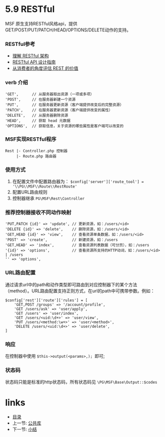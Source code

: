 # 5.9 RESTful
MSF 原生支持RESTful风格api，提供GET/POST/PUT/PATCH/HEAD/OPTIONS/DELETE动作的支持。

### RESTful参考
  * [理解 RESTful 架构](http://www.ruanyifeng.com/blog/2011/09/restful.html)
  * [RESTful API 设计指南](http://www.ruanyifeng.com/blog/2014/05/restful_api.html?from=timeline&isappinstalled=0)
  * [从消费者的角度评估 REST 的价值](http://hippoom.github.io/blogs/value-of-hypermedia-from-client-perspective.html)

### verb 介绍
```
'GET',      // 从服务器取出资源（一项或多项）
'POST',     // 在服务器新建一个资源
'PUT',      // 在服务器更新资源（客户端提供改变后的完整资源）
'PATCH',    // 在服务器更新资源（客户端提供改变的属性）
'DELETE',   // 从服务器删除资源
'HEAD',     // 获取 head 元数据
'OPTIONS',  // 获取信息，关于资源的哪些属性是客户端可以改变的
```

### MSF实现RESTful程序
```
Rest |- Controller.php 控制器
     |- Route.php 路由器
```

### 使用方式
  1. 在配置文件中配置路由器为： `$config['server']['route_tool'] = '\\PG\\MSF\\Route\\RestRoute'`
  1. 配置URL路由规则
  1. 控制器继承 `PG\MSF\Rest\Controller`
  
### 推荐控制器接收不同动作映射
```
'PUT,PATCH {id}' => 'update', // 更新资源，如：/users/<id>
'DELETE {id}' => 'delete',    // 删除资源，如：/users/<id>
'GET,HEAD {id}' => 'view',    // 查看资源单条数据，如：/users/<id>
'POST' => 'create',           // 新建资源，如：/users
'GET,HEAD' => 'index',        // 查看资源列表数据（可分页），如：/users
'{id}' => 'options',          // 查看资源所支持的HTTP动词，如：/users/<id> | /users
'' => 'options',
```
### URL路由配置
通过请求url中的path和动作类型即可路由到对应控制器下的某个方法（method）。URL路由配置支持正则方式，在url的path中可携带参数。例如：
```
$config['rest']['route']['rules'] = [
    'GET,POST /groups' => '/account/profile',
    'GET /users/ask' => 'user/apply',
    'GET /users' => 'user/index',
    'GET /users/<uid:\d+>' => 'user/view',
    'PUT /users/<method:\w+>' => 'user/<method>',
    'DELETE /users/<uid:\d+>' => 'user/delete',
]
```

### 响应
在控制器中使用 `$this->output(<params>,); `即可;

### 状态码
状态码只能是标准的http状态码，所有状态码见 `\PG\MSF\Base\Output::$codes`

# links
  * [目录](../README.md)
  * 上一节: [公共库](5.8-公共库.md)
  * 下一节: [小结](5.10-多语言.md)
